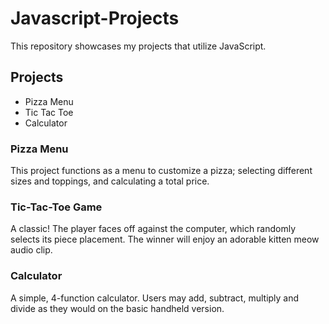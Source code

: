 # Javascript-Projects

This repository showcases my projects that utilize JavaScript.

## Projects
<ul>
    <li>Pizza Menu</li>
    <li>Tic Tac Toe</li>
    <li>Calculator</li>
</ul>

### Pizza Menu
This project functions as a menu to customize a pizza; selecting different sizes and toppings, and calculating a total price.

### Tic-Tac-Toe Game
A classic! The player faces off against the computer, which randomly selects its piece placement. The winner will enjoy an adorable kitten meow audio clip.

### Calculator
A simple, 4-function calculator. Users may add, subtract, multiply and divide as they would on the basic handheld version.